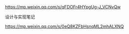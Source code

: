 https://mp.weixin.qq.com/s/qFDOFr4HYpgUg-J_VCNvQw



设计与实现笔记

https://mp.weixin.qq.com/s/0eQ8KZFbHsnqML2mhALXNQ

